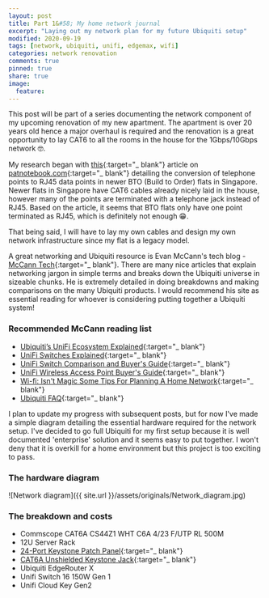 ```yaml
---
layout: post
title: Part 1&#58; My home network journal
excerpt: "Laying out my network plan for my future Ubiquiti setup"
modified: 2020-09-19
tags: [network, ubiquiti, unifi, edgemax, wifi]
categories: network renovation
comments: true
pinned: true
share: true
image:
  feature:
---
```


This post will be part of a series documenting the network component of my upcoming renovation of my new apartment. The apartment is over 20 years old hence a major overhaul is required and the renovation is a great opportunity to lay CAT6 to all the rooms in the house for the 1Gbps/10Gbps network 🤓.

My research began with [this](https://www.patnotebook.com/bto-networking-singapore/){:target="_ blank"} article on [patnotebook.com](https://patnotebook.com){:target="_ blank"} detailing the conversion of telephone points to RJ45 data points in newer BTO (Build to Order) flats in Singapore. Newer flats in Singapore have CAT6 cables already nicely laid in the house, however many of the points are terminated with a telephone jack instead of RJ45. Based on the article, it seems that BTO flats only have one point terminated as RJ45, which is definitely not enough 😁.

That being said, I will have to lay my own cables and design my own network infrastructure since my flat is a legacy model.

A great networking and Ubiquiti resource is Evan McCann's tech blog - [McCann Tech](https://evanmccann.net/){:target="_ blank"}. There are many nice articles that explain networking jargon in simple terms and breaks down the Ubiquiti universe in sizeable chunks. He is extremely detailed in doing breakdowns and making comparisons on the many Ubiquiti products. I would recommend his site as essential reading for whoever is considering putting together a Ubiquiti system!

### Recommended McCann reading list

* [Ubiquiti’s UniFi Ecosystem Explained](https://evanmccann.net/blog/unifi-ecosystem-overview){:target="_ blank"}
* [UniFi Switches Explained](https://evanmccann.net/blog/2020/6/unifi-switches-explained){:target="_ blank"}
* [UniFi Switch Comparison and Buyer's Guide](https://evanmccann.net/blog/2020/6/unifi-switches-buyers-guide){:target="_ blank"}
* [UniFi Wireless Access Point Buyer's Guide](https://evanmccann.net/blog/unifi-ap-breakdown){:target="_ blank"}
* [Wi-fi&#58; Isn't Magic Some Tips For Planning A Home Network](https://evanmccann.net/blog/home-network-tips){:target="_ blank"}
* [Ubiquiti FAQ](https://evanmccann.net/blog/2020/6/ubiquiti-faq){:target="_ blank"}

I plan to update my progress with subsequent posts, but for now I've made a simple diagram detailing the essential hardware required for the network setup. I've decided to go full Ubiquiti for my first setup because it is well documented 'enterprise' solution and it seems easy to put together. I won't deny that it is overkill for a home environment but this project is too exciting to pass.

### The hardware diagram

![Network diagram]({{ site.url }}/assets/originals/Network_diagram.jpg)

### The breakdown and costs

* Commscope CAT6A CS44Z1 WHT C6A 4/23 F/UTP RL 500M
* 12U Server Rack
* [24-Port Keystone Patch Panel](https://www.amazon.com/Cable-Matters-Mount-24-Port-Keystone/dp/B0072JVT02/ref=sr_1_1_sspa?dchild=1&keywords=cat6a+patch+panel+keystone&qid=1603105533&refinements=p_72%3A2661618011&rnid=2661617011&sr=8-1-spons&psc=1&spLa=ZW5jcnlwdGVkUXVhbGlmaWVyPUExUFlKWTlRTzVHSjhJJmVuY3J5cHRlZElkPUEwOTk3OTg4QkEzTzJQQlo3RzcmZW5jcnlwdGVkQWRJZD1BMDU4NjUwMTJDM0lVUklFQTFCVlUmd2lkZ2V0TmFtZT1zcF9hdGYmYWN0aW9uPWNsaWNrUmVkaXJlY3QmZG9Ob3RMb2dDbGljaz10cnVl){:target="_ blank"}
* [CAT6A Unshielded Keystone Jack](https://www.amazon.com/LINKOMM-Cat6A-Profile-Keystone-Orange/dp/B07R3Z93NN/ref=sr_1_13?dchild=1&keywords=cat6a%2Bunshielded&qid=1603116313&sr=8-13&th=1){:target="_ blank"}
* Ubiquiti EdgeRouter X
* Unifi Switch 16 150W Gen 1
* Unifi Cloud Key Gen2
